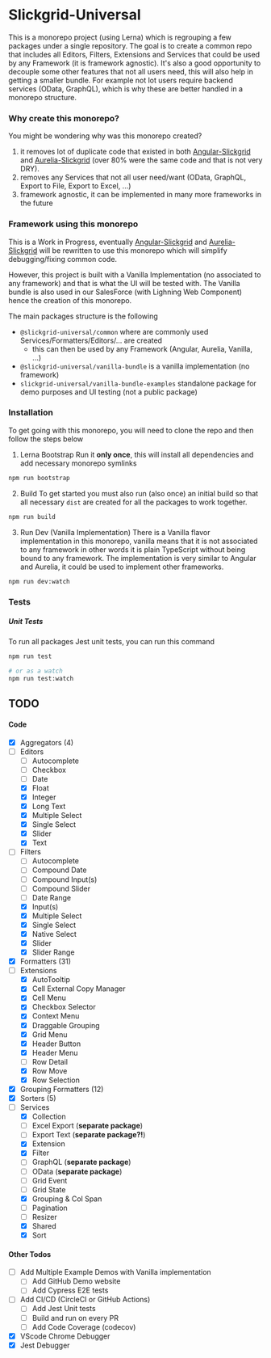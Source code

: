 # Slickgrid-Universal

This is a monorepo project (using Lerna) which is regrouping a few packages under a single repository. The goal is to create a common repo that includes all Editors, Filters, Extensions and Services that could be used by any Framework (it is framework agnostic). It's also a good opportunity to decouple some other features that not all users need, this will also help in getting a smaller bundle. For example not lot users require backend services (OData, GraphQL), which is why these are better handled in a monorepo structure.

### Why create this monorepo?
You might be wondering why was this monorepo created?
1. it removes lot of duplicate code that existed in both [Angular-Slickgrid](https://github.com/ghiscoding/Angular-Slickgrid) and [Aurelia-Slickgrid](https://github.com/ghiscoding/aurelia-slickgrid) (over 80% were the same code and that is not very DRY).
2. removes any Services that not all user need/want (OData, GraphQL, Export to File, Export to Excel, ...)
3. framework agnostic, it can be implemented in many more frameworks in the future

### Framework using this monorepo
This is a Work in Progress, eventually [Angular-Slickgrid](https://github.com/ghiscoding/Angular-Slickgrid) and [Aurelia-Slickgrid](https://github.com/ghiscoding/aurelia-slickgrid) will be rewritten to use this monorepo which will simplify debugging/fixing common code. 

However, this project is built with a Vanilla Implementation (no associated to any framework) and that is what the UI will be tested with. The Vanilla bundle is also used in our SalesForce (with Lighning Web Component) hence the creation of this monorepo.

The main packages structure is the following
- `@slickgrid-universal/common` where are commonly used Services/Formatters/Editors/... are created
  - this can then be used by any Framework (Angular, Aurelia, Vanilla, ...)
- `@slickgrid-universal/vanilla-bundle` is a vanilla implementation (no framework)
- `slickgrid-universal/vanilla-bundle-examples` standalone package for demo purposes and UI testing (not a public package)

### Installation
To get going with this monorepo, you will need to clone the repo and then follow the steps below

1. Lerna Bootstrap
Run it **only once**, this will install all dependencies and add necessary monorepo symlinks
```bash
npm run bootstrap
```

2. Build
To get started you must also run (also once) an initial build so that all necessary `dist` are created for all the packages to work together.
```bash
npm run build
```

3. Run Dev (Vanilla Implementation)
There is a Vanilla flavor implementation in this monorepo, vanilla means that it is not associated to any framework in other words it is plain TypeScript without being bound to any framework. The implementation is very similar to Angular and Aurelia, it could be used to implement other frameworks. 

```bash
npm run dev:watch
```

### Tests

##### Unit Tests
To run all packages Jest unit tests, you can run this command
```bash
npm run test

# or as a watch
npm run test:watch
```

## TODO
#### Code
- [x] Aggregators (4)
- [ ] Editors
  - [ ] Autocomplete
  - [ ] Checkbox
  - [ ] Date
  - [x] Float
  - [x] Integer
  - [x] Long Text
  - [x] Multiple Select
  - [x] Single Select
  - [x] Slider
  - [x] Text
- [ ] Filters
  - [ ] Autocomplete
  - [ ] Compound Date
  - [ ] Compound Input(s)
  - [ ] Compound Slider
  - [ ] Date Range
  - [x] Input(s)
  - [x] Multiple Select 
  - [x] Single Select 
  - [x] Native Select 
  - [x] Slider
  - [x] Slider Range
- [x] Formatters (31)
- [ ] Extensions
  - [x] AutoTooltip
  - [x] Cell External Copy Manager
  - [x] Cell Menu
  - [x] Checkbox Selector
  - [x] Context Menu
  - [x] Draggable Grouping
  - [x] Grid Menu
  - [x] Header Button
  - [x] Header Menu
  - [ ] Row Detail
  - [x] Row Move
  - [x] Row Selection
- [x] Grouping Formatters (12)
- [x] Sorters (5)
- [ ] Services
  - [x] Collection
  - [ ] Excel Export (**separate package**)
  - [ ] Export Text (**separate package?!**)
  - [x] Extension
  - [x] Filter
  - [ ] GraphQL (**separate package**)
  - [ ] OData (**separate package**)
  - [ ] Grid Event
  - [ ] Grid State
  - [x] Grouping & Col Span
  - [ ] Pagination
  - [ ] Resizer
  - [x] Shared
  - [x] Sort

#### Other Todos
- [ ] Add Multiple Example Demos with Vanilla implementation
  - [ ] Add GitHub Demo website
  - [ ] Add Cypress E2E tests
- [ ] Add CI/CD (CircleCI or GitHub Actions)
  - [ ] Add Jest Unit tests
  - [ ] Build and run on every PR
  - [ ] Add Code Coverage (codecov)
- [x] VScode Chrome Debugger
- [x] Jest Debugger
